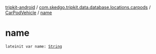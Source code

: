 [tripkit-android](../../index.md) / [com.skedgo.tripkit.data.database.locations.carpods](../index.md) / [CarPodVehicle](index.md) / [name](./name.md)

# name

`lateinit var name: `[`String`](https://kotlinlang.org/api/latest/jvm/stdlib/kotlin/-string/index.html)